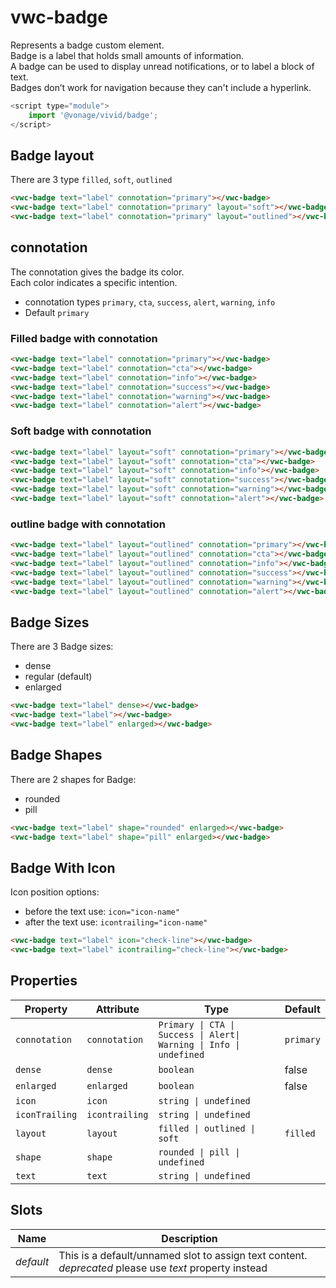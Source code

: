 # vwc-badge

Represents a badge custom element.<br/>
Badge is a label that holds small amounts of information.<br/>
A badge can be used to display unread notifications, or to label a block of text.<br/>
Badges don’t work for navigation because they can't include a hyperlink.<br/>

```js
<script type="module">
    import '@vonage/vivid/badge';
</script>
```

## Badge layout
There are 3 type `filled`, `soft`, `outlined`

```html preview
<vwc-badge text="label" connotation="primary"></vwc-badge>
<vwc-badge text="label" connotation="primary" layout="soft"></vwc-badge>
<vwc-badge text="label" connotation="primary" layout="outlined"></vwc-badge>
```

## connotation
The connotation gives the badge its color.<br/>
Each color indicates a specific intention.

- connotation types `primary`, `cta`, `success`, `alert`, `warning`, `info`
- Default `primary`

### Filled badge with connotation
```html preview
<vwc-badge text="label" connotation="primary"></vwc-badge>
<vwc-badge text="label" connotation="cta"></vwc-badge>
<vwc-badge text="label" connotation="info"></vwc-badge>
<vwc-badge text="label" connotation="success"></vwc-badge>
<vwc-badge text="label" connotation="warning"></vwc-badge>
<vwc-badge text="label" connotation="alert"></vwc-badge>
```

### Soft badge with connotation
```html preview
<vwc-badge text="label" layout="soft" connotation="primary"></vwc-badge>
<vwc-badge text="label" layout="soft" connotation="cta"></vwc-badge>
<vwc-badge text="label" layout="soft" connotation="info"></vwc-badge>
<vwc-badge text="label" layout="soft" connotation="success"></vwc-badge>
<vwc-badge text="label" layout="soft" connotation="warning"></vwc-badge>
<vwc-badge text="label" layout="soft" connotation="alert"></vwc-badge>
```

### outline badge with connotation
```html preview
<vwc-badge text="label" layout="outlined" connotation="primary"></vwc-badge>
<vwc-badge text="label" layout="outlined" connotation="cta"></vwc-badge>
<vwc-badge text="label" layout="outlined" connotation="info"></vwc-badge>
<vwc-badge text="label" layout="outlined" connotation="success"></vwc-badge>
<vwc-badge text="label" layout="outlined" connotation="warning"></vwc-badge>
<vwc-badge text="label" layout="outlined" connotation="alert"></vwc-badge>
```

## Badge Sizes
There are 3 Badge sizes:
- dense
- regular (default)
- enlarged

```html preview
<vwc-badge text="label" dense></vwc-badge>
<vwc-badge text="label"></vwc-badge>
<vwc-badge text="label" enlarged></vwc-badge>
```

## Badge Shapes
There are 2 shapes for Badge:
- rounded
- pill

```html preview
<vwc-badge text="label" shape="rounded" enlarged></vwc-badge>
<vwc-badge text="label" shape="pill" enlarged></vwc-badge>
```

## Badge With Icon
Icon position options:
- before the text use: `icon="icon-name"`
- after the text use: `icontrailing="icon-name"`

```html preview
<vwc-badge text="label" icon="check-line"></vwc-badge>
<vwc-badge text="label" icontrailing="check-line"></vwc-badge>
```

## Properties

| Property       | Attribute      | Type                                                                                                                                         | Default  |
| -------------- | -------------- | -------------------------------------------------------------------------------------------------------------------------------------------- | -------- |
| `connotation`  | `connotation`  | `Primary \| CTA \| Success \| Alert\|`</br>`Warning \| Info \| undefined` | `primary`         
| `dense`        | `dense`        | `boolean`                                                                                                                                    | false    |
| `enlarged`     | `enlarged`     | `boolean`                                                                                                                                    | false    |
| `icon`         | `icon`         | `string \| undefined`                                                                                                                        |          |
| `iconTrailing` | `icontrailing` | `string \| undefined`                                                                                                                        |          |
| `layout`       | `layout`       | `filled \| outlined \| soft`                                                                                            | `filled` |
| `shape`        | `shape`        | `rounded \| pill \| undefined`                                                                                                   |          |
| `text`         | `text`         | `string \| undefined`                                                                                                                        |          |

## Slots

| Name      | Description                                                                                            |
| --------- | ------------------------------------------------------------------------------------------------------ |
| _default_ | This is a default/unnamed slot to assign text content. *deprecated* please use _text_ property instead |

